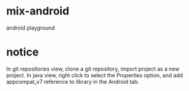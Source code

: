 mix-android
===========

android playground

notice
===========

In git repositories view, clone a git repository, import project as a new project. In java view, right click to select the Properties option, and add appcompat_v7 reference to library in the Android tab.
